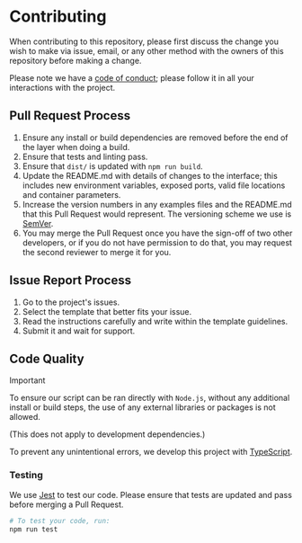 # **Contributing**

When contributing to this repository,
please first discuss the change you wish to make via issue, email, or any other method
with the owners of this repository before making a change.

Please note we have a [code of conduct](./CODE_OF_CONDUCT.md);
please follow it in all your interactions with the project.

## Pull Request Process

1. Ensure any install or build dependencies are removed before the end of the layer
   when doing a build.
2. Ensure that tests and linting pass.
3. Ensure that `dist/` is updated with `npm run build`.
4. Update the README.md with details of changes to the interface;
   this includes new environment variables, exposed ports,
   valid file locations and container parameters.
5. Increase the version numbers in any examples files and the README.md
   that this Pull Request would represent. The versioning scheme we use is [SemVer](http://semver.org/).
6. You may merge the Pull Request once you have the sign-off of two other developers,
   or if you do not have permission to do that, you may request the second reviewer
   to merge it for you.

## Issue Report Process

1. Go to the project's issues.
2. Select the template that better fits your issue.
3. Read the instructions carefully and write within the template guidelines.
4. Submit it and wait for support.

## Code Quality

> [!IMPORTANT]
> To ensure our script can be ran directly with `Node.js`,
> without any additional install or build steps,
> the use of any external libraries or packages is not allowed.
>
> (This does not apply to development dependencies.)

To prevent any unintentional errors, we develop this project with [TypeScript](https://www.typescriptlang.org/).

### Testing

We use [Jest](https://jestjs.io/) to test our code.
Please ensure that tests are updated and pass before merging a Pull Request.

```sh
# To test your code, run:
npm run test
```
